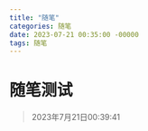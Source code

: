 ```yaml
---
title: "随笔"
categories: 随笔
date: 2023-07-21 00:35:00 -00000
tags: 随笔
---
```


# 随笔测试

> 2023年7月21日00:39:41
